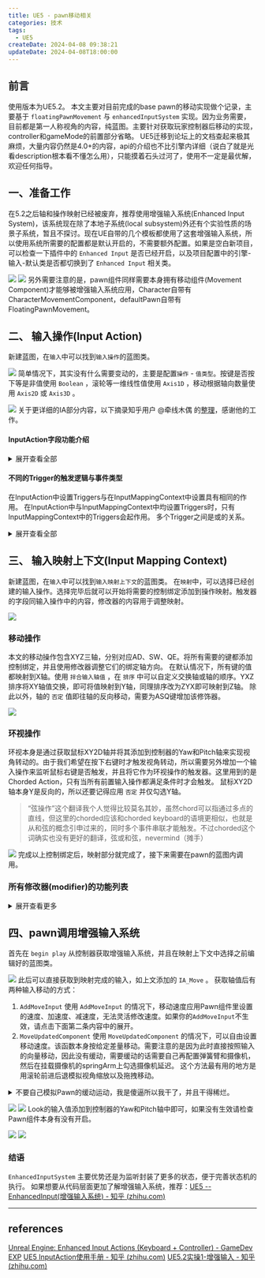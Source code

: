 ```yaml
---
title: UE5 - pawn移动相关
categories: 技术
tags:
  - UE5
createDate: 2024-04-08 09:38:21
updateDate: 2024-04-08T18:00:00
---
```

## 前言

使用版本为UE5.2。
本文主要对目前完成的base pawn的移动实现做个记录，主要基于 `floatingPawnMovement` 与 `enhancedInputSystem` 实现。因为业务需要，目前都是第一人称视角的内容，纯蓝图。主要针对获取玩家控制器后移动的实现，controller和gameMode的前置部分省略。
UE5迁移到论坛上的文档查起来极其麻烦，大量内容仍然是4.0+的内容，api的介绍也不比引擎内详细（说白了就是光看description根本看不懂怎么用），只能摸着石头过河了，使用不一定是最优解，欢迎任何指导。

##  一、准备工作

在5.2之后轴和操作映射已经被废弃，推荐使用增强输入系统(Enhanced Input System)，该系统现在除了本地子系统(local subsystem)外还有个实验性质的场景子系统，暂且不探讨。现在UE自带的几个模板都使用了这套增强输入系统，所以使用系统所需要的配置都是默认开启的，不需要额外配置。如果是空白新项目，可以检查一下插件中的 `Enhanced Input` 是否已经开启，以及项目配置中的引擎-输入-默认类是否都切换到了 `Enhanced Input` 相关类。

![](IMG-20240415092908311.png)
![](IMG-20240415092908363.png)
另外需要注意的是，pawn组件同样需要本身拥有移动组件(Movement Component)才能够被增强输入系统应用，Character自带有CharacterMovementComponent，defaultPawn自带有FloatingPawnMovement。
## 二、 输入操作(Input Action)

新建蓝图，在`输入`中可以找到`输入操作`的蓝图类。

![](IMG-20240415092908400.png)
简单情况下，其实没有什么需要变动的，主要是配置`操作` - `值类型`。按键是否按下等是非值使用 `Boolean` ，滚轮等一维线性值使用 `Axis1D` ，移动根据轴向数量使用 `Axis2D` 或 `Axis3D` 。

![](IMG-20240415092908429.png)
关于更详细的IA部分内容，以下摘录知乎用户 @牵线木偶 的[整理](https://zhuanlan.zhihu.com/p/615553951)，感谢他的工作。

#### InputAction字段功能介绍
<details><summary>
展开查看全部
</summary>

1. **Consume Input**：是否阻止事件向低优先级的Action传递。勾选Consume Input时只有高优先级的IA2会触发，IA1被阻止不会触发。只有取消勾选Consume Input，同时勾选Reserve All Mappings字段时，在IA2触发后IA1才会触发。
2. **Trigger when Paused**：通过SetGamePaused暂停游戏之后是否可以触发，勾选暂停时也可以触发。
3. **Reserve All Mappings**：是否恢复被覆写的低优先级InputAction。不勾选时，两个绑定了相同输入的InputAction，低优先级的InputAction会被高优先级的覆写，导致按下触键时不会触发。勾选取消覆写。
4. **Value Type**：事件的数据类型，分别为布尔型、一维(鼠标滚轮等)、二维(摇杆数据等)与三维(飞行模拟手柄等)。
5. **Triggers**：InputAction的触发器类型。</details>

#### 不同的Trigger的触发逻辑与事件类型

在InputAction中设置Triggers与在InputMappingContext中设置具有相同的作用。
在InputAction中与InputMappingContext中均设置Triggers时，只有InputMappingContext中的Triggers会起作用。
多个Trigger之间是或的关系。
<details><summary>
展开查看全部
</summary>

1. **None**：此时使用的是Down类型
	按下按键触发Started
	保持按下会不断触发Triggered事件
	松开按键触发Completed
2. **Pressed**：
	按下按键依次触发Started、Triggered与Completed，松开按键不触发任何事件。
3. **Down**：可用于机枪的连续射击，Started开始射击，Completed停止射击，Triggered检查弹夹。
	按下按键触发Started事件
	保持按下会不断触发Triggered事件
	松开按键触发Completed事件
4. **Hold**：
	- IsOneShot没有勾选时：可用于按下保持一段时间，松开才会触发的动作。如吃鸡里手雷投掷。
		按下按键触发Started，保持按下不断触发Ongoing，松开时如果保持的时间达到或超过HoldTimeThreshold设置的时间则触发Completed，否则触发Canceled。
	- IsOneShot勾选：用于按下保持一段时间后自动触发的动作，如CS里拆包。
		按下按键触发Started，保持按下不断触发Ongoing，在达到HoldTimeThreshold设置的时间前松开触发Canceled。保持按下达到HoldTimeThreshold设置的时间后会依次触发Triggered与Completed。
5. **HoldAndRelease**：与Hold类型不勾选IsOneShot类似。
	按下按键触发Started
	保持按下不断触发Ongoing
	松开按键时如果保持的时间达到HoldTimeThreshold设置的时间会依次触发Triggered与Completed，否则触发Canceled。
6. **Pulse**：用于保持按下时每隔一段时间触发一次的动作。如按下吃药键，每隔一段时间执行一次吃药的动作
	按下时触发Started事件
	如果勾选TriggerOnStart则立即触发一次Triggered事件，不勾选则间隔一段时间后触发Triggered。
	保持按下触发Ongoing事件。
	距上一次Trigger的时间间隔达到Interval设置的时间触发一次Triggered事件，随后判断Trigger触发的数量是否达到TriggerLimit的限制(TriggerLimit&lt;=0表示不限制次数)，未达到则继续上一步，否则触发Completed。
7. **Release**：作用与Down类似
	按下时触发Started事件
	保持按下触发Ongoing事件
	松开时依次触发Triggered与Completed
8. **Tap**：
	按下按键触发Started事件
	保持按下触发Ongoing事件
	如果保持的时间超过TapReleaseTimeThreshold设置的时间触发Canceled事件。
	松开按键时保持的时间小于TapReleaseTimeThreshold设置的时间依次触发Triggered与Completed事件。
9. **Chorded Action**：用于多个Action的串联形成组合键。
	触发的事件类型与Chorded Action下拉选择的Action相同。
10. **Combo**：用于类似上上下下左右左右BABA在短时间内完成的组合键。
	按下第一个键触发Started
	过程当中不断触发Ongoing
	如果某个键按下的时间没有达到TimeToPressKey或者按错键触发Canceled
	当所有的键完成后依次触发Triggered与Completed
</details>

## 三、 输入映射上下文(Input Mapping Context)

新建蓝图，在`输入`中可以找到`输入映射上下文`的蓝图类。
在`映射`中，可以选择已经创建的输入操作。选择完毕后就可以开始将需要的控制绑定添加到操作映射。触发器的字段同输入操作中的内容，修改器的内容用于调整映射。

![](IMG-20240415092908465.png)
### 移动操作
本文的移动操作包含XYZ三轴，分别对应AD、SW、QE。将所有需要的键都添加控制绑定，并且使用修改器调整它们的绑定轴方向。
在默认情况下，所有键的值都映射到X轴。使用 `拌合输入轴值` ，在 `排序` 中可以自定义交换轴或轴的顺序。YXZ排序将XY轴值交换，即可将值映射到Y轴，同理排序改为ZYX即可映射到Z轴。
除此以外，轴的 `否定` 值即往轴的反向移动，需要为ASQ键增加该修饰器。

![](IMG-20240415092908494.png)
### 环视操作
环视本身是通过获取鼠标XY2D轴并将其添加到控制器的Yaw和Pitch轴来实现视角转动的。由于我们希望在按下右键时才触发视角转动，所以需要另外增加一个输入操作来监听鼠标右键是否触发，并且将它作为环视操作的触发器。这里用到的是Chorded Action，只有当所有前置输入操作都满足条件时才会触发。
鼠标XY2D轴本身Y是反向的，所以还要记得应用 `否定` 并仅勾选Y轴。

> “弦操作”这个翻译我个人觉得比较莫名其妙，虽然chord可以指通过多点的直线，但这里的chorded应该和chorded keyboard的语境更相似，也就是从和弦的概念引申过来的，同时多个事件串联才能触发。不过chorded这个词确实也没有更好的翻译，弦或和弦，nevermind（摊手）

![](IMG-20240415092908527.png)
完成以上控制绑定后，映射部分就完成了，接下来需要在pawn的蓝图内调用。

### 所有修改器(modifier)的功能列表

<details><summary>展开查看更多</summary>

- **到世界空间(To World Space)**：输入空间到世界空间转换。自动将输入操作值中的轴转换为世界空间，允许将结果直接插入到采用世界空间值的函数中。
- **否定(Negate)**：反转每个轴的输入。
- **响应曲线 - 指数(Response Curve – Exponential)**：将简单的指数响应曲线应用于每个轴的输入值。
- **响应曲线 - 用户定义(Response Curve – User Defined)**：将自定义响应曲线应用于每个轴的输入值。
- **平滑(Smooth)**：平滑多个帧的输入。
- **拌合输入轴值(Swizzle Input Axis Values)**:：可用于将 1D 输入映射到 2D 操作的 Y 轴上。
- **按差量时间缩放(Scale by Delta Time)**：将输入值乘以此帧的增量时间。
- **标量(Scalar)**：按每个轴的设定因子缩放输入。
- **盲区(Dead Zone)**：LowerThreshold -> UpperThreshold 范围内的输入值将从 0 -> 1 重新映射。超出此范围的值将被钳制。
- **视野缩放(FOV Scaling)**：将 FOV 相关缩放应用于每个轴的输入值。

</details>

## 四、pawn调用增强输入系统

首先在 `begin play` 从控制器获取增强输入系统，并且在映射上下文中选择之前编辑好的蓝图类。

![](IMG-20240415092908554.png)
此后可以直接获取到映射完成的输入，如上文添加的 `IA_Move` 。
获取轴值后有两种输入移动的方式：

1. `AddMoveInput`
使用 `AddMoveInput` 的情况下，移动速度应用Pawn组件里设置的速度、加速度、减速度，无法灵活修改速度。如果你的`AddMoveInput`不生效，请点击下面第二条内容中的展开。
2. `MoveUpdatedComponent`
使用 `MoveUpdatedComponent` 的情况下，可以自由设置移动速度。该函数本身按给定差量移动。需要注意的是因为此时直接按照输入的向量移动，因此没有缓动，需要缓动的话需要自己再配置弹簧臂和摄像机，然后在挂载摄像机的springArm上勾选摄像机延迟。
这个方法最有用的地方是用滚轮前进后退模拟视角缩放以及拖拽移动。
<details>
<summary>
不要自己模拟Pawn的缓动运动，我是傻逼所以我干了，并且干得稀烂。

</summary>

其实是因为一开始到处乱试的时候，把加速度调成了1，导致启动过慢，我以为没在动，就觉得 `Add Move Input` 不适用，真是傻傻又逼逼啊。
</details>

![](IMG-20240415092908580.png)
![](IMG-20240415092908606.png)
Look的输入值添加到控制器的Yaw和Pitch轴中即可，如果没有生效请检查Pawn组件本身有没有开启。

![](IMG-20240415092908631.png)
![](IMG-20240415092908655.png)
### 结语
`EnhancedInputSystem` 主要优势还是为监听封装了更多的状态，便于完善状态机的执行。
如果想要从代码层面更加了解增强输入系统，推荐：[UE5 -- EnhancedInput(增强输入系统) - 知乎 (zhihu.com)](https://zhuanlan.zhihu.com/p/470949422)

---
## references
[Unreal Engine: Enhanced Input Actions (Keyboard + Controller) - GameDev EXP](https://gamedevexp.com/unreal-engine-enhanced-input/#:~:text=To%20get%20this%20working%2C%20you%20will%20always%20need,the%20Mapping%20Context%20you%20created%20in%20Step%203.)
[UE5 InputAction使用手册 - 知乎 (zhihu.com)](https://zhuanlan.zhihu.com/p/615553951)
[UE5.2实操1-增强输入 - 知乎 (zhihu.com)](https://zhuanlan.zhihu.com/p/640271313)
